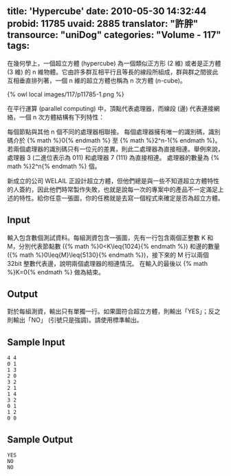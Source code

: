 title: 'Hypercube'
date: 2010-05-30 14:32:44
probid: 11785
uvaid: 2885
translator: "許胖"
transource: "uniDog"
categories: "Volume - 117"
tags:
---

在幾何學上，一個超立方體 (hypercube) 為一個類似正方形 (2 維) 或者是正方體 (3 維) 的 n 維物體。它由許多群互相平行且等長的線段所組成，群與群之間彼此互相垂直排列著，一個 n 維的超立方體也稱為 n 次方體 (n-cube)。

{% owl local images/117/p11785-1.png %}

在平行運算 (parallel computing) 中，頂點代表處理器，而線段 (邊) 代表連接網絡，一個 n 次方體結構有下列特性：

每個節點與其他 n 個不同的處理器相聯接。
每個處理器擁有唯一的識別碼，識別碼介於 {% math %}0{% endmath %} 至 {% math %}2^n-1{% endmath %}。
若兩個處理器的識別碼只有一位元的差異，則此二處理器為直接相連。舉例來說，處理器 3 (二進位表示為 011) 和處理器 7 (111) 為直接相連。
處理器的數量為 {% math %}2^n{% endmath %} 個。

新成立的公司 WELAIL 正設計超立方體，但他們總是與一些不知道超立方體特性的人簽約，因此他們時常製作失敗，也就是說每一次的專案中的產品不一定滿足上述的特性。給你任意一張圖，你的任務就是去寫一個程式來確定是否為超立方體。

<!-- more -->

## Input ##

輸入包含數個測試資料。每組測資包含一張圖，先有一行包含兩個正整數 K 和 M，分別代表節點數 ({% math %}0<K\leq{1024}{% endmath %}) 和邊的數量 ({% math %}0\leq{M}\leq{5130}{% endmath %})，接下來的 M 行以兩個 32bit 整數代表邊，說明兩個處理器的相連情況。
在輸入的最後以 {% math %}K=0{% endmath %} 做為結束。

## Output ##

對於每組測資，輸出只有單獨一行。如果圖符合超立方體，則輸出「YES」；反之則輸出「NO」 (引號只是強調)。請使用標準輸出。

## Sample Input ##

	4 4
	0 1
	1 3
	2 0
	3 2
	2 1
	1 4
	3 2
	0 1
	1 2
	0 0

## Sample Output ##

	YES
	NO
	NO